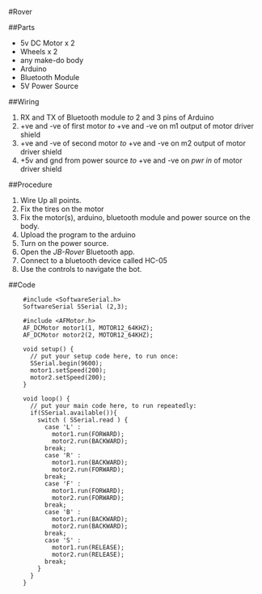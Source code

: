 #Rover

##Parts

- 5v DC Motor x 2
- Wheels x 2 
- any make-do body
- Arduino
- Bluetooth Module
- 5V Power Source

##Wiring

1. RX and TX of Bluetooth module *to* 2 and 3 pins of Arduino
2. +ve and -ve of first motor *to* +ve and -ve on m1 output of motor driver shield
3. +ve and -ve of second motor *to* +ve and -ve on m2 output of motor driver shield
4. +5v and gnd from power source *to* +ve and -ve on _pwr in_ of motor driver shield

##Procedure

1. Wire Up all points.
2. Fix the tires on the motor
3. Fix the motor(s), arduino, bluetooth module and power source on the body.
4. Upload the program to the arduino
5. Turn on the power source.
6. Open the _JB-Rover_ Bluetooth app.
7. Connect to a bluetooth device called HC-05
8. Use the controls to navigate the bot.

##Code

        #include <SoftwareSerial.h>
        SoftwareSerial SSerial (2,3);

        #include <AFMotor.h>
        AF_DCMotor motor1(1, MOTOR12_64KHZ);
        AF_DCMotor motor2(2, MOTOR12_64KHZ);

        void setup() {
          // put your setup code here, to run once:
          SSerial.begin(9600);
          motor1.setSpeed(200);
          motor2.setSpeed(200);
        }

        void loop() {
          // put your main code here, to run repeatedly:
          if(SSerial.available()){
            switch ( SSerial.read ) {
              case 'L' :
                motor1.run(FORWARD);
                motor2.run(BACKWARD);
              break;
              case 'R' :
                motor1.run(BACKWARD);
                motor2.run(FORWARD);
              break;
              case 'F' :
                motor1.run(FORWARD);
                motor2.run(FORWARD);
              break;
              case 'B' :
                motor1.run(BACKWARD);
                motor2.run(BACKWARD);
              break;
              case 'S' :
                motor1.run(RELEASE);
                motor2.run(RELEASE);
              break;
            }
          }
        }
